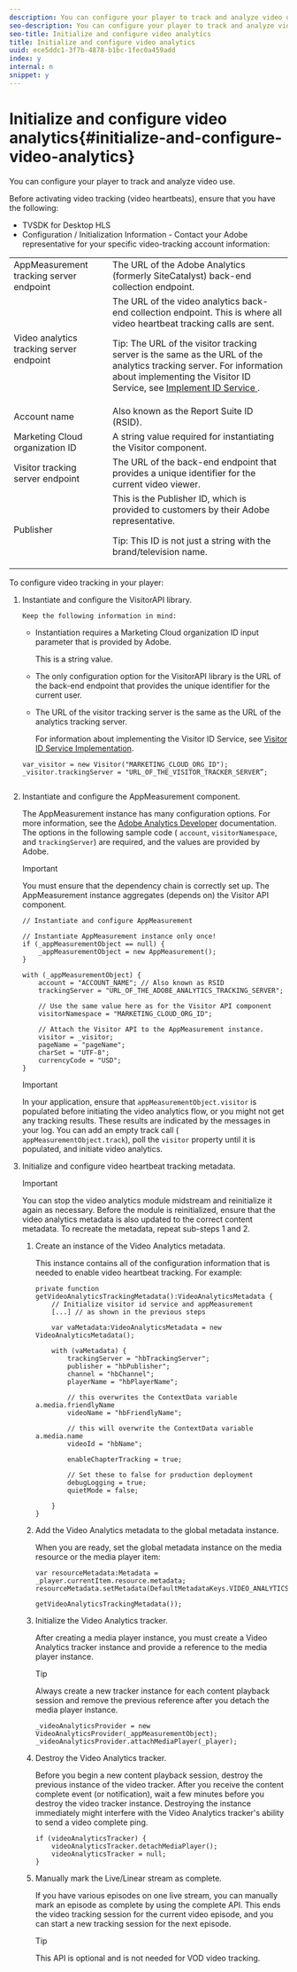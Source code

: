 ```yaml
---
description: You can configure your player to track and analyze video use.
seo-description: You can configure your player to track and analyze video use.
seo-title: Initialize and configure video analytics
title: Initialize and configure video analytics
uuid: ece5ddc1-3f7b-4878-b1bc-1fec0a459add
index: y
internal: n
snippet: y
---
```


# Initialize and configure video analytics{#initialize-and-configure-video-analytics}

You can configure your player to track and analyze video use.

Before activating video tracking (video heartbeats), ensure that you have the following:

* TVSDK for Desktop HLS 
* Configuration / Initialization Information - Contact your Adobe representative for your specific video-tracking account information: 

<table id="table_3565328ABBEE4605A92EAE1ADE5D6F84"> 
 <tbody> 
  <tr> 
   <td colname="col1"> AppMeasurement tracking server endpoint </td> 
   <td colname="col2"> The URL of the Adobe Analytics (formerly SiteCatalyst) back-end collection endpoint. </td> 
  </tr> 
  <tr> 
   <td colname="col1"> Video analytics tracking server endpoint </td> 
   <td colname="col2"> The URL of the video analytics back-end collection endpoint. This is where all video heartbeat tracking calls are sent. <p>Tip:  The URL of the visitor tracking server is the same as the URL of the analytics tracking server. For information about implementing the Visitor ID Service, see <a href="https://marketing.adobe.com/resources/help/en_US/mcvid/mcvid-setup-target.html" format="html" scope="external"> Implement ID Service </a>. </p> </td> 
  </tr> 
  <tr> 
   <td colname="col1"> Account name </td> 
   <td colname="col2"> Also known as the Report Suite ID (RSID). </td> 
  </tr> 
  <tr> 
   <td colname="col1"> Marketing Cloud organization ID </td> 
   <td colname="col2"> A string value required for instantiating the Visitor component. </td> 
  </tr> 
  <tr> 
   <td colname="col1"> Visitor tracking server endpoint </td> 
   <td colname="col2"> The URL of the back-end endpoint that provides a unique identifier for the current video viewer. </td> 
  </tr> 
  <tr> 
   <td colname="col1"> Publisher </td> 
   <td colname="col2"> This is the Publisher ID, which is provided to customers by their Adobe representative. <p>Tip:  This ID is not just a string with the brand/television name. </p> </td> 
  </tr> 
 </tbody> 
</table>

To configure video tracking in your player: 

1. Instantiate and configure the VisitorAPI library.

       Keep the following information in mind:

    * Instantiation requires a Marketing Cloud organization ID input parameter that is provided by Adobe.

      This is a string value. 
    * The only configuration option for the VisitorAPI library is the URL of the back-end endpoint that provides the unique identifier for the current user. 
    * The URL of the visitor tracking server is the same as the URL of the analytics tracking server.

      For information about implementing the Visitor ID Service, see [Visitor ID Service Implementation](https://marketing.adobe.com/resources/help/en_US/mcvid/mcvid_implement.html).

   ```
   var_visitor = new Visitor("MARKETING_CLOUD_ORG_ID"); 
   _visitor.trackingServer = "URL_OF_THE_VISITOR_TRACKER_SERVER”; 
    
   ```

1. Instantiate and configure the AppMeasurement component.

   The AppMeasurement instance has many configuration options. For more information, see the [Adobe Analytics Developer](http://microsite.omniture.com/t2/help/en_US/reference/#Developer) documentation. The options in the following sample code ( `account`, `visitorNamespace`, and `trackingServer`) are required, and the values are provided by Adobe. 

   >[!IMPORTANT]
   >
   >You must ensure that the dependency chain is correctly set up. The AppMeasurement instance aggregates (depends on) the Visitor API component.

   ```
   // Instantiate and configure AppMeasurement 
    
   // Instantiate AppMeasurement instance only once! 
   if (_appMeasurementObject == null) {  
       _appMeasurementObject = new AppMeasurement(); 
   } 
    
   with (_appMeasurementObject) { 
       account = "ACCOUNT_NAME"; // Also known as RSID 
       trackingServer = "URL_OF_THE_ADOBE_ANALYTICS_TRACKING_SERVER"; 
    
       // Use the same value here as for the Visitor API component 
       visitorNamespace = "MARKETING_CLOUD_ORG_ID"; 
    
       // Attach the Visitor API to the AppMeasurement instance. 
       visitor = _visitor;  
       pageName = "pageName"; 
       charSet = "UTF-8"; 
       currencyCode = "USD"; 
   } 
   
   ```

   >[!IMPORTANT]
   >
   >In your application, ensure that `appMeasurementObject.visitor` is populated before initiating the video analytics flow, or you might not get any tracking results. These results are indicated by the  messages in your log. You can add an empty track call ( `appMeasurementObject.track`), poll the `visitor` property until it is populated, and initiate video analytics.

1. Initialize and configure video heartbeat tracking metadata.

   >[!IMPORTANT]
   >
   >You can stop the video analytics module midstream and reinitialize it again as necessary. Before the module is reinitialized, ensure that the video analytics metadata is also updated to the correct content metadata. To recreate the metadata, repeat sub-steps 1 and 2.

   1. Create an instance of the Video Analytics metadata.
   
      This instance contains all of the configuration information that is needed to enable video heartbeat tracking. For example:    
   
      ```   
      private function getVideoAnalyticsTrackingMetadata():VideoAnalyticsMetadata {     
          // Initialize visitor id service and appMeasurement      
          [...] // as shown in the previous steps     
       
          var vaMetadata:VideoAnalyticsMetadata = new VideoAnalyticsMetadata(); 
       
          with (vaMetadata) { 
              trackingServer = "hbTrackingServer"; 
              publisher = "hbPublisher"; 
              channel = "hbChannel";  
              playerName = "hbPlayerName"; 
       
              // this overwrites the ContextData variable a.media.friendlyName 
              videoName = "hbFriendlyName";  
       
              // this will overwrite the ContextData variable a.media.name 
              videoId = "hbName"; 
       
              enableChapterTracking = true; 
       
              // Set these to false for production deployment 
              debugLogging = true;  
              quietMode = false; 
       
          } 
      } 
      
      ```

   1. Add the Video Analytics metadata to the global metadata instance.
   
      When you are ready, set the global metadata instance on the media resource or the media player item:

      ```   
      var resourceMetadata:Metadata = _player.currentItem.resource.metadata; 
      resourceMetadata.setMetadata(DefaultMetadataKeys.VIDEO_ANALYTICS_METADATA_KEY,  
                                   getVideoAnalyticsTrackingMetadata());
      ```   
   
   1. Initialize the Video Analytics tracker.
   
      After creating a media player instance, you must create a Video Analytics tracker instance and provide a reference to the media player instance.    
   
      >[!TIP]
      >
      >Always create a new tracker instance for each content playback session and remove the previous reference after you detach the media player instance.

      ```   
      _videoAnalyticsProvider = new VideoAnalyticsProvider(_appMeasurementObject); 
      _videoAnalyticsProvider.attachMediaPlayer(_player);
      ```

   1. Destroy the Video Analytics tracker.
   
      Before you begin a new content playback session, destroy the previous instance of the video tracker. After you receive the content complete event (or notification), wait a few minutes before you destroy the video tracker instance. Destroying the instance immediately might interfere with the Video Analytics tracker's ability to send a video complete ping.

      ```   
      if (videoAnalyticsTracker) { 
          videoAnalyticsTracker.detachMediaPlayer(); 
          videoAnalyticsTracker = null; 
      }
      ```   
   
   1. Manually mark the Live/Linear stream as complete.
   
      If you have various episodes on one live stream, you can manually mark an episode as complete by using the complete API. This ends the video tracking session for the current video episode, and you can start a new tracking session for the next episode.    
   
      >[!TIP]
      >
      >This API is optional and is not needed for VOD video tracking.

